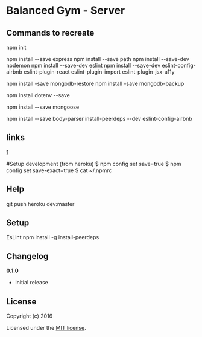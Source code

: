 # Balanced Gym - Server



## Commands to recreate 
npm init

npm install --save express
npm install --save path
npm install --save-dev nodemon
npm install --save-dev eslint
npm install --save-dev eslint-config-airbnb eslint-plugin-react eslint-plugin-import eslint-plugin-jsx-a11y 

npm install -save mongodb-restore
npm install -save mongodb-backup

npm install dotenv --save

npm install --save mongoose

npm install --save body-parser
install-peerdeps --dev eslint-config-airbnb


## links
[1](https://medium.com/@StevenLeiva1/configuring-eslint-on-a-nodejs-app-92903cb21038)

#Setup development
(from heroku)
$ npm config set save=true
$ npm config set save-exact=true
$ cat ~/.npmrc 

## Help
git push heroku dev:master

## Setup

EsLint
npm install -g install-peerdeps


## Changelog

__0.1.0__

- Initial release

## License

Copyright (c) 2016

Licensed under the [MIT license](LICENSE).
